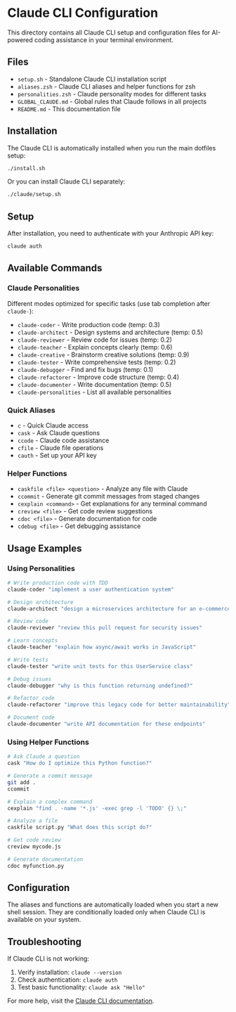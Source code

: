 # Claude CLI Configuration

This directory contains all Claude CLI setup and configuration files for AI-powered coding assistance in your terminal environment.

## Files

- `setup.sh` - Standalone Claude CLI installation script
- `aliases.zsh` - Claude CLI aliases and helper functions for zsh
- `personalities.zsh` - Claude personality modes for different tasks
- `GLOBAL_CLAUDE.md` - Global rules that Claude follows in all projects
- `README.md` - This documentation file

## Installation

The Claude CLI is automatically installed when you run the main dotfiles setup:

```bash
./install.sh
```

Or you can install Claude CLI separately:

```bash
./claude/setup.sh
```

## Setup

After installation, you need to authenticate with your Anthropic API key:

```bash
claude auth
```

## Available Commands

### Claude Personalities

Different modes optimized for specific tasks (use tab completion after `claude-`):

- `claude-coder` - Write production code (temp: 0.3)
- `claude-architect` - Design systems and architecture (temp: 0.5)
- `claude-reviewer` - Review code for issues (temp: 0.2)
- `claude-teacher` - Explain concepts clearly (temp: 0.6)
- `claude-creative` - Brainstorm creative solutions (temp: 0.9)
- `claude-tester` - Write comprehensive tests (temp: 0.2)
- `claude-debugger` - Find and fix bugs (temp: 0.1)
- `claude-refactorer` - Improve code structure (temp: 0.4)
- `claude-documenter` - Write documentation (temp: 0.5)
- `claude-personalities` - List all available personalities

### Quick Aliases

- `c` - Quick Claude access
- `cask` - Ask Claude questions
- `ccode` - Claude code assistance  
- `cfile` - Claude file operations
- `cauth` - Set up your API key

### Helper Functions

- `caskfile <file> <question>` - Analyze any file with Claude
- `ccommit` - Generate git commit messages from staged changes
- `cexplain <command>` - Get explanations for any terminal command
- `creview <file>` - Get code review suggestions
- `cdoc <file>` - Generate documentation for code
- `cdebug <file>` - Get debugging assistance

## Usage Examples

### Using Personalities

```bash
# Write production code with TDD
claude-coder "implement a user authentication system"

# Design architecture
claude-architect "design a microservices architecture for an e-commerce platform"

# Review code
claude-reviewer "review this pull request for security issues"

# Learn concepts
claude-teacher "explain how async/await works in JavaScript"

# Write tests
claude-tester "write unit tests for this UserService class"

# Debug issues
claude-debugger "why is this function returning undefined?"

# Refactor code
claude-refactorer "improve this legacy code for better maintainability"

# Document code
claude-documenter "write API documentation for these endpoints"
```

### Using Helper Functions

```bash
# Ask Claude a question
cask "How do I optimize this Python function?"

# Generate a commit message
git add .
ccommit

# Explain a complex command
cexplain "find . -name '*.js' -exec grep -l 'TODO' {} \;"

# Analyze a file
caskfile script.py "What does this script do?"

# Get code review
creview mycode.js

# Generate documentation
cdoc myfunction.py
```

## Configuration

The aliases and functions are automatically loaded when you start a new shell session. They are conditionally loaded only when Claude CLI is available on your system.

## Troubleshooting

If Claude CLI is not working:

1. Verify installation: `claude --version`
2. Check authentication: `claude auth`
3. Test basic functionality: `claude ask "Hello"`

For more help, visit the [Claude CLI documentation](https://github.com/anthropics/claude-cli).
